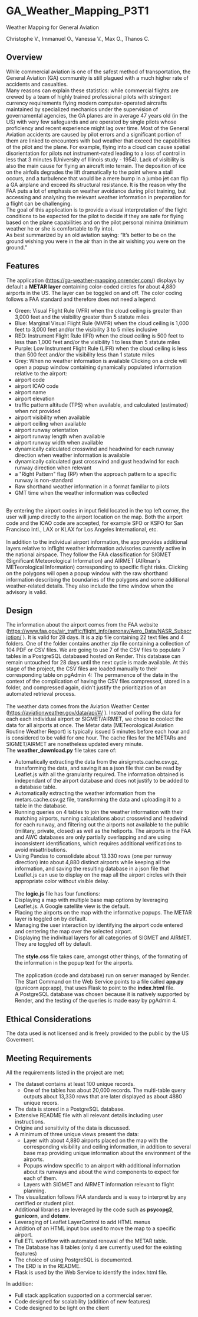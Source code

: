 # GA_Weather_Mapping_P3T1
Weather Mapping for General Aviation

Christophe V., Immanuel O., Vanessa V., Max O., Thanos C.

## Overview ##
While commercial aviation is one of the safest method of transportation, the General Aviation (GA) community is still plagued with a much higher rate of accidents and casualties.<br>
Many reasons can explain these statistics: while commercial flights are crewed by a team of highly trained professional pilots with stringent currency requirements flying modern computer-operated aircrafts maintained by specialized mechanics under the supervision of governamental agencies, the GA planes are in average 47 years old (in the US) with very few safeguards and are operated by single pilots whose proficiency and recent experience might lag over time. Most of the General Aviation accidents are caused by pilot errors and a significant portion of them are linked to encounters with bad weather that exceed the capabilities of the pilot and the plane. For example, flying into a cloud can cause spatial disorientation for pilots not instrument-rated leading to a loss of control in less that 3 minutes (University of Illinois study - 1954). Lack of visibility is also the main cause for flying an aircraft into terrain. The deposition of ice on the airfoils degrades the lift dramatically to the point where a stall occurs, and a turbulence that would be a mere bump in a jumbo jet can flip a GA airplane and exceed its structural resistance. It is the reason why the FAA puts a lot of emphasis on weather avoidance during pilot training, but accessing and analysing the relevant weather information in preparation for a flight can be challenging.<br>
The goal of this application is to provide a visual interpretation of the flight conditions to be expected for the pilot to decide if they are safe for flying based on the plane capabilities and on the pilot personal minima (minimum weather he or she is comfortable to fly into).<br>
As best summarized by an old aviation saying: “It’s better to be on the ground wishing you were in the air than in the air wishing you were on the ground.”


## Features ##
The application (https://ga-weather-mapping.onrender.com/) displays by default a __METAR layer__ containing color-coded circles for about 4,880 airports in the US. The layer can be toggled on and off. The color coding follows a FAA standard and therefore does not need a legend:
- Green: Visual Flight Rule (VFR) when the cloud ceiling is greater than 3,000 feet and the visibility greater than 5 statute miles
- Blue: Marginal Visual Flight Rule (MVFR) when the cloud ceiling is 1,000 feet to 3,000 feet and/or the visibility 3 to 5 miles inclusive
- RED: Instrument Flight Rule (IFR) when the cloud ceiling is 500 feet to less than 1,000 feet and/or the visibility 1 to less than 5 statute miles
- Purple: Low Instrument Flight Rule (LIFR) when the cloud ceiling is less than 500 feet and/or the visibility less than 1 statute miles
- Grey: When no weather information is available
Clicking on a circle will open a popup window containing dynamically populated information relative to the airport:
- airport code
- airport ICAO code 
- airport name 
- airport elevation 
- traffic pattern altitude (TPS) when available, and calculated (estimated) when not provided 
- airport visibility when available 
- airport ceiling when available 
- airport runway orientation 
- airport runway length when available
- airport runway width when available
- dynamically calculated crosswind and headwind for each runway direction when weather information is available
- dynamically calculated gust crosswind and gust headwind for each runway direction when relevant
- a "Right Pattern" flag (RP) when the approach pattern to a specific runway is non-standard
- Raw shorthand weather information in a format familiar to pilots
- GMT time when the weather information was collected
<br>
By entering the airport codes in input field located in the top left corner, the user will jump directly to the airport location on the map. Both the airport code and the ICAO code are accepted, for example SFO or KSFO for San Francisco Intl., LAX or KLAX for Los Angeles International, etc.
<br>
<br>
In addition to the individual airport information, the app provides additional layers relative to inflight weather information advisories currently active in the national airspace. They follow the FAA classification for SIGMET (Significant Meteorological Information) and AIRMET (AIRman's METeorological Information) corresponding to specific flight risks. Clicking on the polygons will open a popup window with the raw shorthand information describing the boundaries of the polygons and some additional weather-related details. They also include the time window when the advisory is valid.<br>

## Design ##
The information about the airport comes from the FAA website (https://www.faa.gov/air_traffic/flight_info/aeronav/Aero_Data/NASR_Subscription/ ). It is valid for 28 days. It is a zip file containing 22 text files and 4 folders. One of the folder contains another zip file containing a collection of 104 PDF or CSV files. We are going to use 7 of the CSV files to populate 7 tables in a PostgreSQL databased hosted on Render. This database can remain untouched for 28 days until the next cycle is made available. At this stage of the project, the CSV files are loaded manually to their corresponding table on pgAdmin 4: The permanence of the data  in the context of the complication of having the CSV files compressed, stored in a folder, and compressed again, didn't justify the prioritization of an automated retrieval process.<br>
<br>
The weather data comes from the Aviation Weather Center (https://aviationweather.gov/data/api/#/ ). Instead of polling the data for each each individual airport or SIGMET/AIRMET, we chose to coolect the data for all airports at once. The Metar data (METeorological Aviation Routine Weather Report) is typically issued 5 minutes before each hour and is considered to be valid for one hour. The cache files for the METARs and SIGMET/AIRMET are nonetheless updated every minute.
<br>
The __weather_download.py__ file takes care of:
- Automatically extracting the data from the airsigmets.cache.csv.gz, transforming the data, and saving it as a json file that can be read by Leaflet.js with all the granularity required. The information obtained is independant of the airport database and does not justify to be added to a database table.
- Automatically extracting the weather information from the metars.cache.csv.gz file, transforming the data and uploading it to a table in the database.
- Running queries on 4 tables to join the weather information with their matching airports, running calculations about crosswind and headwind for each runway, and filtering out the airports not available to the public (military, private, closed) as well as the heliports. The airports in the FAA and AWC databases are only partially overlapping and are using inconsistent identifications, which requires additional verifications to avoid misattributions.
- Using Pandas to consolidate about 13.330 rows (one per runway direction) into about 4,880 distinct airports while keeping all the information, and saving the resulting database in a json file that Leaflet.js can use to display on the map all the airport circles with their appropriate color without visible delay.
<br><br>
The __logic.js__ file has four functions:
- Displaying a map with multiple base map options by leveraging Leaflet.js. A Google satellite view is the default.
- Placing the airports on the map with the informative popups. The METAR layer is toggled on by default.
- Managing the user interaction by identifying the airport code entered and centering the map over the selected airport.
- Displaying the indivitual layers for all categories of SIGMET and AIRMET. They are toggled off by default.
<br><br>
The __style.css__ file takes care, amongst other things, of the formating of the information in the popup text for the airports.
<br><br>
The application (code and database) run on server managed by Render. The Start Command on the Web Service points to a file called __app.py__ (gunicorn app:app), that uses Flask to point to the __index.html__ file.<br>
A PostgreSQL database was chosen because it is natively supported by Render, and the testing of the queries is made easy by pgAdmin 4.


## Ethical Considerations ##
The data used is not licensed and is freely provided to the public by the US Goverment.<br>


## Meeting Requirements ##
All the requirements listed in the project are met:
- The dataset contains at least 100 unique records.
  - One of the tables has about 20,000 records. The multi-table query outputs about 13,330 rows that are later displayed as about 4880 unique recors.
- The data is stored in a PostgreSQL database.
- Extensive README file with all relevant details including user instructions.
- Origine and sensitivity of the data is discussed.
- A minimum of three unique views present the data:
  - Layer with about 4,880 airports placed on the map with the corresponding visibility and ceiling information, in addition to several base map providing unique information about the environment of the airports.
  - Popups window specific to an airport with additional information about its runways and about the wind components to expect for each of them.
  - Layers with SIGMET and AIRMET information relevant to flight planning.
- The visualization follows FAA standards and is easy to interpret by any certified or student pilot.
- Additional libraries are leveraged by the code such as __psycopg2__, __gunicorn__, and __dotenv__.
- Leveraging of Leaflet LayerControl to add HTML menus
- Addition of an HTML input box used to move the map to a specific airport.
- Full ETL workflow with automated renewal of the METAR table.
- The Database has 8 tables (only 4 are currently used for the existing features)
- The choice of using PostgreSQL is documented.
- The ERD is in the README.
- Flask is used by the Web Service to identify the index.html file.

In addition:
- Full stack application supported on a commercial server.
- Code designed for scalability (addition of new features)
- Code designed to be light on the client 


